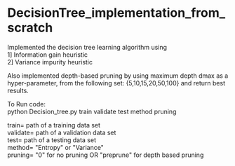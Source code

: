 # DecisionTree_implementation_from_scratch
Implemented the decision tree learning algorithm using </br>
1] Information gain heuristic </br>
2] Variance impurity heuristic 

Also implemented depth-based pruning by using maximum depth dmax as a hyper-parameter, from the following set: {5,10,15,20,50,100} and return best results. 

To Run code: </br>
python Decision_tree.py train validate test method pruning

train= path of a training data set </br>
validate= path of a validation data set </br>
test= path of a testing data set </br>
method= "Entropy" or "Variance" </br>
pruning= "0" for no pruning OR "preprune" for depth based pruning


